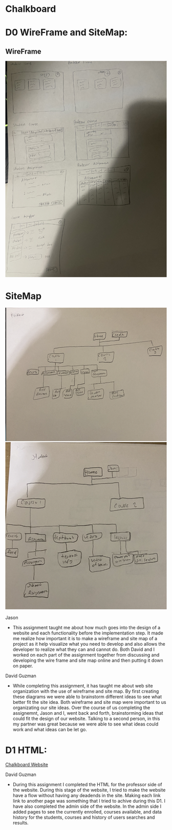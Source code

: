 # Chalkboard


# D0 WireFrame and SiteMap:
## WireFrame
![WireFrame](https://github.com/DavidGuzman1999/chalkboard/blob/main/images/IMG-0692.jpg)

# SiteMap
![SiteMapProfessor](https://github.com/DavidGuzman1999/chalkboard/blob/main/images/siteMapProfessor.png)
![SiteMapStudent](https://github.com/DavidGuzman1999/chalkboard/blob/main/images/siteMapStudent.png)


Jason
- This assignment taught me about how much goes into the design of a website and each functionality before the implementation step.
It made me realize how important it is to make a wireframe and site map of a project as it help visualize what you need to develop and also
allows the developer to realize what they can and cannot do. Both David and I worked on each part of the assignment together from discussing and developing the wire frame
and site map online and then putting it down on paper.

David Guzman 
- While completing this assignment, it has taught me about web site organization with the use of wireframe and site map. By first creating these diagrams
we were able to brainstorm different ideas to see what better fit the site idea. Both wireframe and site map were important to us organizating our site ideas. 
Over the course of us completing the assignemnt, Jason and I, went back and forth, brainstorming ideas that could fit the design of our website. 
Talking to a second person, in this my partner was great because we were able to see what ideas could work and what ideas can be let go.

# D1 HTML:
[Chalkboard Website](https://davidguzman1999.github.io/chalkboard/index.html)

David Guzman
- During this assignment I completed the HTML for the professor side of the website. During this stage of the website, I tried to make the website have a flow without having any deadends in the site. Making each link link to another page was something that I tried to achive during this D1. I have also completed the admin side of the website. In the admin side I added pages to see the currently enrolled, courses available, and data history for the students, courses and history of users searches and results.  
